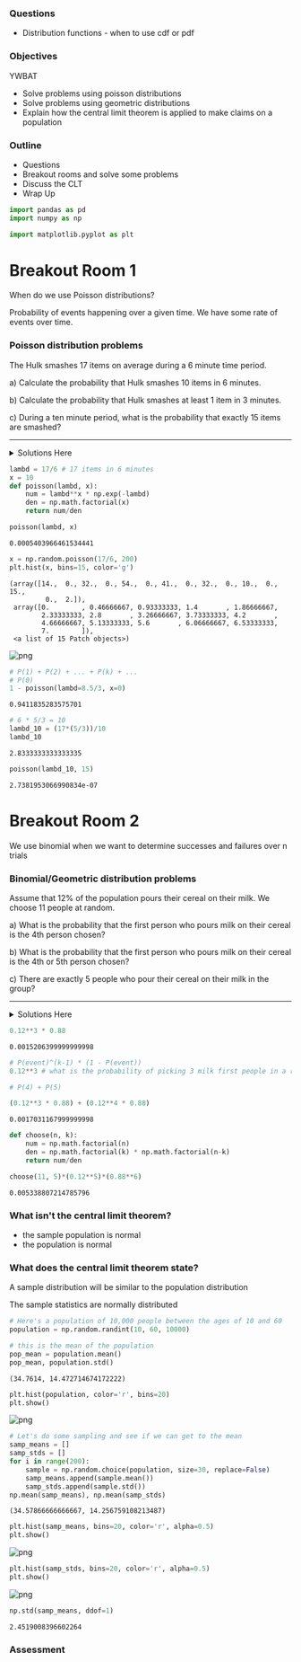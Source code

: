 
### Questions
* Distribution functions - when to use cdf or pdf

### Objectives
YWBAT 
* Solve problems using poisson distributions
* Solve problems using geometric distributions
* Explain how the central limit theorem is applied to make claims on a population

### Outline
* Questions
* Breakout rooms and solve some problems
* Discuss the CLT
* Wrap Up


```python
import pandas as pd
import numpy as np

import matplotlib.pyplot as plt
```

# Breakout Room 1

When do we use Poisson distributions?

Probability of events happening over a given time.  We have some rate of events over time.

### Poisson distribution problems
The Hulk smashes 17 items on average during a 6 minute time period.

a) Calculate the probability that Hulk smashes 10 items in 6 minutes.

b) Calculate the probability that Hulk smashes at least 1 item in 3 minutes.

c) During a ten minute period, what is the probability that exactly 15 items are smashed?

----------------
<details>
    <summary>Solutions Here</summary>
    
    a) $$p = \frac{\lambda^x \times e^{-\lambda}}{x!} = \frac{\frac{17}{6}^x \times e^{-\frac{17}{6}}}{x!}$$
    
    Plug in 10 for x
       
       $$p = \frac{\frac{17}{6}^{10} \times e^{-\frac{17}{6}}}{10!}$$
       
       calculate 
       $$p = 0.0054 = 0.54\%$$
            
     b) (CDF) Start by converting lambda to match our time interval
    
        $$p = \frac{\frac{8.5}{3}^x \times e^{-\frac{8.5}{3}}}{x!}$$
        
    Plug in 1 for x
        
        $$p = \frac{\frac{17}{6}^1 \times e^{-\frac{17}{6}}}{1!}$$
    
    Calculate
    
        $$ p = 16.67\%$$
    
    c) Left as an exercise for the reader
    
</details>


```python
lambd = 17/6 # 17 items in 6 minutes
x = 10
def poisson(lambd, x):
    num = lambd**x * np.exp(-lambd)
    den = np.math.factorial(x)
    return num/den

poisson(lambd, x)
```




    0.0005403966461534441




```python
x = np.random.poisson(17/6, 200)
plt.hist(x, bins=15, color='g')
```




    (array([14.,  0., 32.,  0., 54.,  0., 41.,  0., 32.,  0., 10.,  0., 15.,
             0.,  2.]),
     array([0.        , 0.46666667, 0.93333333, 1.4       , 1.86666667,
            2.33333333, 2.8       , 3.26666667, 3.73333333, 4.2       ,
            4.66666667, 5.13333333, 5.6       , 6.06666667, 6.53333333,
            7.        ]),
     <a list of 15 Patch objects>)




![png](lesson-plan_files/lesson-plan_7_1.png)



```python
# P(1) + P(2) + ... + P(k) + ...
# P(0)
1 - poisson(lambd=8.5/3, x=0)
```




    0.9411835283575701




```python
# 6 * 5/3 = 10
lambd_10 = (17*(5/3))/10
lambd_10
```




    2.8333333333333335




```python
poisson(lambd_10, 15)
```




    2.7381953066990834e-07



# Breakout Room 2

We use binomial when we want to determine successes and failures over n trials

### Binomial/Geometric distribution problems
Assume that 12% of the population pours their cereal on their milk. We choose 11 people at random.

a) What is the probability that the first person who pours milk on their cereal is the 4th person chosen?

b) What is the probability that the first person who pours milk on their cereal is the 4th or 5th person chosen?

c) There are exactly 5 people who pour their cereal on their milk in the group?

----------------------

<details>
    <summary>Solutions Here</summary>
    
    a) $$ p = 0.12^3 \times 0.88 = 0.0015 = .15\% $$
    
    b) $$ p = p(4) + p(5) = 0.12^3 \times 0.88 + 0.12^4 \times 0.88 = 0.0017 = 0.17\% $$
    
    c) $$ p = {11 \choose 8} 0.12^5 \times 0.88^6 = 0.0020 = 0.20\%$$
    
</details>


```python
0.12**3 * 0.88
```




    0.0015206399999999998




```python
# P(event)^(k-1) * (1 - P(event))
0.12**3 # what is the probability of picking 3 milk first people in a row
```


```python
# P(4) + P(5)
```


```python
(0.12**3 * 0.88) + (0.12**4 * 0.88)
```




    0.0017031167999999998




```python
def choose(n, k):
    num = np.math.factorial(n)
    den = np.math.factorial(k) * np.math.factorial(n-k)
    return num/den
```


```python
choose(11, 5)*(0.12**5)*(0.88**6)
```




    0.005338807214785796



### What isn't the central limit theorem?
* the sample population is normal
* the population is normal


### What does the central limit theorem state? 
A sample distribution will be similar to the population distribution

The sample statistics are normally distributed


```python
# Here's a population of 10,000 people between the ages of 10 and 60
population = np.random.randint(10, 60, 10000)

# this is the mean of the population
pop_mean = population.mean()
pop_mean, population.std()
```




    (34.7614, 14.472714674172222)




```python
plt.hist(population, color='r', bins=20)
plt.show()
```


![png](lesson-plan_files/lesson-plan_21_0.png)



```python
# Let's do some sampling and see if we can get to the mean
samp_means = []
samp_stds = []
for i in range(200):
    sample = np.random.choice(population, size=30, replace=False)
    samp_means.append(sample.mean())
    samp_stds.append(sample.std())
np.mean(samp_means), np.mean(samp_stds)
```




    (34.57866666666667, 14.256759108213487)




```python
plt.hist(samp_means, bins=20, color='r', alpha=0.5)
plt.show()
```


![png](lesson-plan_files/lesson-plan_23_0.png)



```python
plt.hist(samp_stds, bins=20, color='r', alpha=0.5)
plt.show()
```


![png](lesson-plan_files/lesson-plan_24_0.png)



```python
np.std(samp_means, ddof=1)
```




    2.4519008396602264



### Assessment
